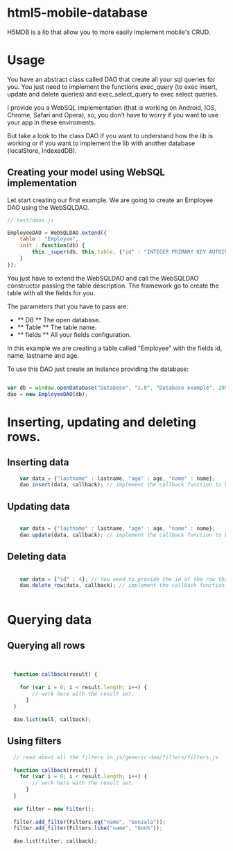 html5-mobile-database
=====================

H5MDB is a lib that allow you to more easily implement mobile's CRUD.

 
# Usage

You have an abstract class called DAO that create all your sql queries for you. You just need to implement the functions exec_query (to exec insert, update and delete queries) and exec_select_query to exec select queries.

I provide you a WebSQL implementation (that is working on Android, IOS, Chrome, Safari and Opera), so, you don't have to worry if you want to use your app in these enviroments.

But take a look to the class DAO if you want to understand how the lib is working or if you want to implement the lib with another database (localStore, IndexedDB).

## Creating your model using WebSQL implementation

Let start creating our first example. We are going to create an Employee DAO using the WebSQLDAO.

```javascript
// test/daos.js

EmployeeDAO = WebSQLDAO.extend({
	table : "Employee",
	init : function(db) {
		this._super(db, this.table, {"id" : "INTEGER PRIMARY KEY AUTOINCREMENT", "name" : "VARCHAR(50)", "lastname" : "VARCHAR(50)", "age" : "INTEGER"});
	}
});

```

You just have to extend the WebSQLDAO and call the WebSQLDAO constructor passing the table description. The framework go to create the table with all the fields for you.

The parameters that you have to pass are:

- ** DB ** The open database.
- ** Table **  The table name.
- ** fields **  All your fields configuration.

In this example we are creating a table called "Employee" with the fields id, name, lastname and age.

To use this DAO just create an instance providing the database:

```javascript

var db = window.openDatabase("Database", "1.0", "Database example", 200000);
dao = new EmployeeDAO(db);

```

# Inserting, updating and deleting rows.

## Inserting data

```javascript
	var data = {"lastname" : lastname, "age" : age, "name" : name};
	dao.insert(data, callback); // implement the callback function to be called after your insert
```

## Updating data

```javascript

	var data = {"lastname" : lastname, "age" : age, "name" : name};
	dao.update(data, callback); // implement the callback function to be called after your update
```

## Deleting data

```javascript
  
	var data = {"id" : 4}; // You need to provide the id of the row that you want to delete.
	dao.delete_row(data, callback); // implement the callback function to be called after your delete
 
```

# Querying data

## Querying all rows

```javascript
  
  
  function callback(result) {
		
	for (var i = 0; i < result.length; i++) {
		// work here with the result set.
      }
  }
  
  dao.list(null, callback);
```

## Using filters

```javascript
  // read about all the filters in js/generic-dao/filters/filters.js 
 
  function callback(result) {
	for (var i = 0; i < result.length; i++) {
		// work here with the result set.
      }
  }
  
  var filter = new Filter();
  
  filter.add_filter(Filters.eq("name", "Gonzalo"));
  filter.add_filter(Filters.like("name", "Gon%"));
  
  dao.list(filter, callback);
  
```
